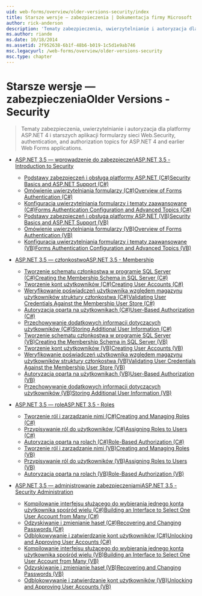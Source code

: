 ```yaml
---
uid: web-forms/overview/older-versions-security/index
title: Starsze wersje — zabezpieczenia | Dokumentacja firmy Microsoft
author: rick-anderson
description: 'Tematy zabezpieczenia, uwierzytelnianie i autoryzacja dla platformy ASP.NET 4 i starszych aplikacji formularzy sieci Web.'
ms.author: riande
ms.date: 10/18/2014
ms.assetid: 2f952638-6b1f-48b6-b019-1c5d1e9ab746
msc.legacyurl: /web-forms/overview/older-versions-security
msc.type: chapter
---
```

<a name="older-versions---security"></a><span data-ttu-id="6f598-103">Starsze wersje — zabezpieczenia</span><span class="sxs-lookup"><span data-stu-id="6f598-103">Older Versions - Security</span></span>
====================
> <span data-ttu-id="6f598-104">Tematy zabezpieczenia, uwierzytelnianie i autoryzacja dla platformy ASP.NET 4 i starszych aplikacji formularzy sieci Web.</span><span class="sxs-lookup"><span data-stu-id="6f598-104">Security, authentication, and authorization topics for ASP.NET 4 and earlier Web Forms applications.</span></span>


- [<span data-ttu-id="6f598-105">ASP.NET 3.5 — wprowadzenie do zabezpieczeń</span><span class="sxs-lookup"><span data-stu-id="6f598-105">ASP.NET 3.5 - Introduction to Security</span></span>](introduction/index.md)

    - [<span data-ttu-id="6f598-106">Podstawy zabezpieczeń i obsługa platformy ASP.NET (C#)</span><span class="sxs-lookup"><span data-stu-id="6f598-106">Security Basics and ASP.NET Support (C#)</span></span>](introduction/security-basics-and-asp-net-support-cs.md)
    - [<span data-ttu-id="6f598-107">Omówienie uwierzytelniania formularzy (C#)</span><span class="sxs-lookup"><span data-stu-id="6f598-107">Overview of Forms Authentication (C#)</span></span>](introduction/an-overview-of-forms-authentication-cs.md)
    - [<span data-ttu-id="6f598-108">Konfiguracja uwierzytelniania formularzy i tematy zaawansowane (C#)</span><span class="sxs-lookup"><span data-stu-id="6f598-108">Forms Authentication Configuration and Advanced Topics (C#)</span></span>](introduction/forms-authentication-configuration-and-advanced-topics-cs.md)
    - [<span data-ttu-id="6f598-109">Podstawy zabezpieczeń i obsługa platformy ASP.NET (VB)</span><span class="sxs-lookup"><span data-stu-id="6f598-109">Security Basics and ASP.NET Support (VB)</span></span>](introduction/security-basics-and-asp-net-support-vb.md)
    - [<span data-ttu-id="6f598-110">Omówienie uwierzytelniania formularzy (VB)</span><span class="sxs-lookup"><span data-stu-id="6f598-110">Overview of Forms Authentication (VB)</span></span>](introduction/an-overview-of-forms-authentication-vb.md)
    - [<span data-ttu-id="6f598-111">Konfiguracja uwierzytelniania formularzy i tematy zaawansowane (VB)</span><span class="sxs-lookup"><span data-stu-id="6f598-111">Forms Authentication Configuration and Advanced Topics (VB)</span></span>](introduction/forms-authentication-configuration-and-advanced-topics-vb.md)
- [<span data-ttu-id="6f598-112">ASP.NET 3.5 — członkostwo</span><span class="sxs-lookup"><span data-stu-id="6f598-112">ASP.NET 3.5 - Membership</span></span>](membership/index.md)

    - [<span data-ttu-id="6f598-113">Tworzenie schematu członkostwa w programie SQL Server (C#)</span><span class="sxs-lookup"><span data-stu-id="6f598-113">Creating the Membership Schema in SQL Server (C#)</span></span>](membership/creating-the-membership-schema-in-sql-server-cs.md)
    - [<span data-ttu-id="6f598-114">Tworzenie kont użytkowników (C#)</span><span class="sxs-lookup"><span data-stu-id="6f598-114">Creating User Accounts (C#)</span></span>](membership/creating-user-accounts-cs.md)
    - [<span data-ttu-id="6f598-115">Weryfikowanie poświadczeń użytkownika względem magazynu użytkowników struktury członkostwa (C#)</span><span class="sxs-lookup"><span data-stu-id="6f598-115">Validating User Credentials Against the Membership User Store (C#)</span></span>](membership/validating-user-credentials-against-the-membership-user-store-cs.md)
    - [<span data-ttu-id="6f598-116">Autoryzacja oparta na użytkownikach (C#)</span><span class="sxs-lookup"><span data-stu-id="6f598-116">User-Based Authorization (C#)</span></span>](membership/user-based-authorization-cs.md)
    - [<span data-ttu-id="6f598-117">Przechowywanie dodatkowych informacji dotyczących użytkowników (C#)</span><span class="sxs-lookup"><span data-stu-id="6f598-117">Storing Additional User Information (C#)</span></span>](membership/storing-additional-user-information-cs.md)
    - [<span data-ttu-id="6f598-118">Tworzenie schematu członkostwa w programie SQL Server (VB)</span><span class="sxs-lookup"><span data-stu-id="6f598-118">Creating the Membership Schema in SQL Server (VB)</span></span>](membership/creating-the-membership-schema-in-sql-server-vb.md)
    - [<span data-ttu-id="6f598-119">Tworzenie kont użytkowników (VB)</span><span class="sxs-lookup"><span data-stu-id="6f598-119">Creating User Accounts (VB)</span></span>](membership/creating-user-accounts-vb.md)
    - [<span data-ttu-id="6f598-120">Weryfikowanie poświadczeń użytkownika względem magazynu użytkowników struktury członkostwa (VB)</span><span class="sxs-lookup"><span data-stu-id="6f598-120">Validating User Credentials Against the Membership User Store (VB)</span></span>](membership/validating-user-credentials-against-the-membership-user-store-vb.md)
    - [<span data-ttu-id="6f598-121">Autoryzacja oparta na użytkownikach (VB)</span><span class="sxs-lookup"><span data-stu-id="6f598-121">User-Based Authorization (VB)</span></span>](membership/user-based-authorization-vb.md)
    - [<span data-ttu-id="6f598-122">Przechowywanie dodatkowych informacji dotyczących użytkowników (VB)</span><span class="sxs-lookup"><span data-stu-id="6f598-122">Storing Additional User Information (VB)</span></span>](membership/storing-additional-user-information-vb.md)
- [<span data-ttu-id="6f598-123">ASP.NET 3.5 — role</span><span class="sxs-lookup"><span data-stu-id="6f598-123">ASP.NET 3.5 - Roles</span></span>](roles/index.md)

    - [<span data-ttu-id="6f598-124">Tworzenie ról i zarządzanie nimi (C#)</span><span class="sxs-lookup"><span data-stu-id="6f598-124">Creating and Managing Roles (C#)</span></span>](roles/creating-and-managing-roles-cs.md)
    - [<span data-ttu-id="6f598-125">Przypisywanie ról do użytkowników (C#)</span><span class="sxs-lookup"><span data-stu-id="6f598-125">Assigning Roles to Users (C#)</span></span>](roles/assigning-roles-to-users-cs.md)
    - [<span data-ttu-id="6f598-126">Autoryzacja oparta na rolach (C#)</span><span class="sxs-lookup"><span data-stu-id="6f598-126">Role-Based Authorization (C#)</span></span>](roles/role-based-authorization-cs.md)
    - [<span data-ttu-id="6f598-127">Tworzenie ról i zarządzanie nimi (VB)</span><span class="sxs-lookup"><span data-stu-id="6f598-127">Creating and Managing Roles (VB)</span></span>](roles/creating-and-managing-roles-vb.md)
    - [<span data-ttu-id="6f598-128">Przypisywanie ról do użytkowników (VB)</span><span class="sxs-lookup"><span data-stu-id="6f598-128">Assigning Roles to Users (VB)</span></span>](roles/assigning-roles-to-users-vb.md)
    - [<span data-ttu-id="6f598-129">Autoryzacja oparta na rolach (VB)</span><span class="sxs-lookup"><span data-stu-id="6f598-129">Role-Based Authorization (VB)</span></span>](roles/role-based-authorization-vb.md)
- [<span data-ttu-id="6f598-130">ASP.NET 3.5 — administrowanie zabezpieczeniami</span><span class="sxs-lookup"><span data-stu-id="6f598-130">ASP.NET 3.5 - Security Administration</span></span>](admin/index.md)

    - [<span data-ttu-id="6f598-131">Kompilowanie interfejsu służącego do wybierania jednego konta użytkownika spośród wielu (C#)</span><span class="sxs-lookup"><span data-stu-id="6f598-131">Building an Interface to Select One User Account from Many (C#)</span></span>](admin/building-an-interface-to-select-one-user-account-from-many-cs.md)
    - [<span data-ttu-id="6f598-132">Odzyskiwanie i zmienianie haseł (C#)</span><span class="sxs-lookup"><span data-stu-id="6f598-132">Recovering and Changing Passwords (C#)</span></span>](admin/recovering-and-changing-passwords-cs.md)
    - [<span data-ttu-id="6f598-133">Odblokowywanie i zatwierdzanie kont użytkowników (C#)</span><span class="sxs-lookup"><span data-stu-id="6f598-133">Unlocking and Approving User Accounts (C#)</span></span>](admin/unlocking-and-approving-user-accounts-cs.md)
    - [<span data-ttu-id="6f598-134">Kompilowanie interfejsu służącego do wybierania jednego konta użytkownika spośród wielu (VB)</span><span class="sxs-lookup"><span data-stu-id="6f598-134">Building an Interface to Select One User Account from Many (VB)</span></span>](admin/building-an-interface-to-select-one-user-account-from-many-vb.md)
    - [<span data-ttu-id="6f598-135">Odzyskiwanie i zmienianie haseł (VB)</span><span class="sxs-lookup"><span data-stu-id="6f598-135">Recovering and Changing Passwords (VB)</span></span>](admin/recovering-and-changing-passwords-vb.md)
    - [<span data-ttu-id="6f598-136">Odblokowywanie i zatwierdzanie kont użytkowników (VB)</span><span class="sxs-lookup"><span data-stu-id="6f598-136">Unlocking and Approving User Accounts (VB)</span></span>](admin/unlocking-and-approving-user-accounts-vb.md)
